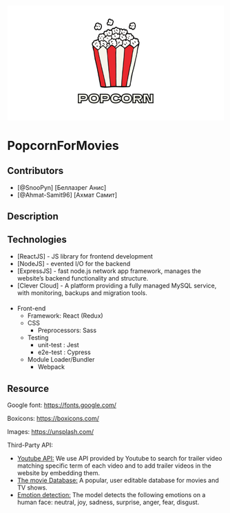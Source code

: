 ![Selection Movie-removebg-preview](https://github.com/SnooPyn/SelectionMovie/blob/main/Image/logo_width.png)
# PopcornForMovies
## Contributors

- [@SnooPyn] [Беллазрег Анис]
- [@Ahmat-Samit96] [Ахмат Самит]
## Description

## Technologies

- [ReactJS] - JS library for frontend development
- [NodeJS] - evented I/O for the backend
- [ExpressJS] - fast node.js network app framework, manages the website’s backend functionality and structure.
- [Clever Cloud] - A platform providing a fully managed MySQL service, with monitoring, backups and migration tools.

####
- Front-end
  - Framework: React (Redux)
  - CSS 
    - Preprocessors: Sass
  - Testing
    - unit-test : Jest
    - e2e-test : Cypress 
  - Module Loader/Bundler
    - Webpack

## Resource
Google font: https://fonts.google.com/

Boxicons: https://boxicons.com/

Images: https://unsplash.com/

Third-Party API: 

- [Youtube API:](https://developers.google.com/youtube/v3/docs) We use API provided by Youtube to search for trailer video matching specific term of each video and to add trailer videos in the website by embedding them.
- [The movie Database:](https://developers.themoviedb.org/3) A popular, user editable database for movies and TV shows.
- [Emotion detection:](https://rapidapi.com/smartclick-smartclick-default/api/emotion-detection2) The model detects the following emotions on a human face: neutral, joy, sadness, surprise, anger, fear, disgust.
